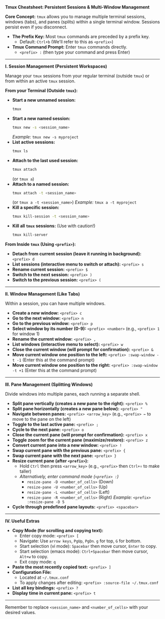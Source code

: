 **Tmux Cheatsheet: Persistent Sessions & Multi-Window Management**

**Core Concept:**
`tmux` allows you to manage multiple terminal sessions, windows (tabs), and panes (splits) within a single terminal window. Sessions persist even if you disconnect.

  * **The Prefix Key:** Most `tmux` commands are preceded by a prefix key.
      * Default: `Ctrl+b` (We'll refer to this as `<prefix>`)
  * **Tmux Command Prompt:** Enter `tmux` commands directly.
      * `<prefix> :` (then type your command and press Enter)

-----

**I. Session Management (Persistent Workspaces)**

Manage your `tmux` sessions from your regular terminal (outside `tmux`) or from within an active `tmux` session.

**From your Terminal (Outside `tmux`):**

  * **Start a new unnamed session:**
    ```bash
    tmux
    ```
  * **Start a new named session:**
    ```bash
    tmux new -s <session_name>
    ```
    *Example:* `tmux new -s myproject`
  * **List active sessions:**
    ```bash
    tmux ls
    ```
  * **Attach to the last used session:**
    ```bash
    tmux attach
    ```
    (or `tmux a`)
  * **Attach to a named session:**
    ```bash
    tmux attach -t <session_name>
    ```
    (or `tmux a -t <session_name>`)
    *Example:* `tmux a -t myproject`
  * **Kill a specific session:**
    ```bash
    tmux kill-session -t <session_name>
    ```
  * **Kill all `tmux` sessions:** (Use with caution\!)
    ```bash
    tmux kill-server
    ```

**From Inside `tmux` (Using `<prefix>`):**

  * **Detach from current session (leave it running in background):**
    `<prefix> d`
  * **List sessions (interactive menu to switch or attach):**
    `<prefix> s`
  * **Rename current session:**
    `<prefix> $`
  * **Switch to the next session:**
    `<prefix> )`
  * **Switch to the previous session:**
    `<prefix> (`

-----

**II. Window Management (Like Tabs)**

Within a session, you can have multiple windows.

  * **Create a new window:**
    `<prefix> c`
  * **Go to the next window:**
    `<prefix> n`
  * **Go to the previous window:**
    `<prefix> p`
  * **Select window by its number (0-9):**
    `<prefix> <number>` (e.g., `<prefix> 1` for window 1)
  * **Rename the current window:**
    `<prefix> ,`
  * **List windows (interactive menu to select):**
    `<prefix> w`
  * **Close the current window (will prompt for confirmation):**
    `<prefix> &`
  * **Move current window one position to the left:**
    `<prefix> :swap-window -t -1` (Enter this at the command prompt)
  * **Move current window one position to the right:**
    `<prefix> :swap-window -t +1` (Enter this at the command prompt)

-----

**III. Pane Management (Splitting Windows)**

Divide windows into multiple panes, each running a separate shell.

  * **Split pane vertically (creates a new pane to the right):**
    `<prefix> %`
  * **Split pane horizontally (creates a new pane below):**
    `<prefix> "`
  * **Navigate between panes:**
    `<prefix> <arrow_key>` (e.g., `<prefix> ←` to move to the pane on the left)
  * **Toggle to the last active pane:**
    `<prefix> ;`
  * **Cycle to the next pane:**
    `<prefix> o`
  * **Close the current pane (will prompt for confirmation):**
    `<prefix> x`
  * **Toggle zoom for the current pane (maximize/restore):**
    `<prefix> z`
  * **Convert current pane into a new window:**
    `<prefix> !`
  * **Swap current pane with the previous pane:**
    `<prefix> {`
  * **Swap current pane with the next pane:**
    `<prefix> }`
  * **Resize current pane (after `<prefix>`):**
      * Hold `Ctrl` then press `<arrow_key>` (e.g., `<prefix>` then `Ctrl+↑` to make taller)
      * *Alternatively, enter command mode (`<prefix> :`)*
          * `resize-pane -D <number_of_cells>` (Down)
          * `resize-pane -U <number_of_cells>` (Up)
          * `resize-pane -L <number_of_cells>` (Left)
          * `resize-pane -R <number_of_cells>` (Right)
            *Example:* `<prefix> :resize-pane -D 5`
  * **Cycle through predefined pane layouts:**
    `<prefix> <spacebar>`

-----

**IV. Useful Extras**

  * **Copy Mode (for scrolling and copying text):**
      * Enter copy mode: `<prefix> [`
      * Navigate: Use `arrow keys`, `PgUp`, `PgDn`. `g` for top, `G` for bottom.
      * Start selection (vi mode): `Spacebar` then move cursor, `Enter` to copy.
      * Start selection (emacs mode): `Ctrl+Spacebar` then move cursor, `Alt+w` to copy.
      * Exit copy mode: `q`
  * **Paste the most recently copied text:**
    `<prefix> ]`
  * **Configuration File:**
      * Located at `~/.tmux.conf`
      * To apply changes after editing: `<prefix> :source-file ~/.tmux.conf`
  * **List all key bindings:**
    `<prefix> ?`
  * **Display time in current pane:**
    `<prefix> t`

-----

Remember to replace `<session_name>` and `<number_of_cells>` with your desired values.